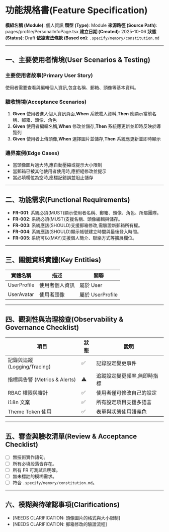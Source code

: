 # 功能規格書(Feature Specification)

**模組名稱 (Module)**: 個人資訊
**類型 (Type)**: Module
**來源路徑 (Source Path)**: pages/profile/PersonalInfoPage.tsx
**建立日期 (Created)**: 2025-10-06
**狀態 (Status)**: Draft
**依據憲法條款 (Based on)**: `.specify/memory/constitution.md`

---

## 一、主要使用者情境(User Scenarios & Testing)

### 主要使用者故事(Primary User Story)
使用者需要查看與編輯個人資訊,包含名稱、郵箱、頭像等基本資料。

### 驗收情境(Acceptance Scenarios)
1. **Given** 使用者進入個人資訊頁面,**When** 系統載入資料,**Then** 應顯示當前名稱、郵箱、頭像、角色
2. **Given** 使用者編輯名稱,**When** 修改並儲存,**Then** 系統應更新並即時反映於導覽列
3. **Given** 使用者上傳頭像,**When** 選擇圖片並儲存,**Then** 系統應更新並即時顯示

### 邊界案例(Edge Cases)
- 當頭像圖片過大時,應自動壓縮或提示大小限制
- 當郵箱已被其他使用者使用時,應拒絕修改並提示
- 當必填欄位為空時,應標記錯誤並阻止儲存

---

## 二、功能需求(Functional Requirements)

- **FR-001**: 系統必須(MUST)顯示使用者名稱、郵箱、頭像、角色、所屬團隊。
- **FR-002**: 系統必須(MUST)支援名稱、頭像編輯與儲存。
- **FR-003**: 系統應該(SHOULD)支援郵箱修改,需驗證新郵箱所有權。
- **FR-004**: 系統應該(SHOULD)顯示帳號建立時間與最後登入時間。
- **FR-005**: 系統可以(MAY)支援個人簡介、聯絡方式等擴展欄位。

---

## 三、關鍵資料實體(Key Entities)
| 實體名稱 | 描述 | 關聯 |
|-----------|------|------|
| UserProfile | 使用者個人資訊 | 屬於 User |
| UserAvatar | 使用者頭像 | 屬於 UserProfile |

---

## 四、觀測性與治理檢查(Observability & Governance Checklist)

| 項目 | 狀態 | 說明 |
|------|------|------|
| 記錄與追蹤 (Logging/Tracing) | ✅ | 記錄設定變更事件 |
| 指標與告警 (Metrics & Alerts) | ⚠️ | 追蹤設定變更頻率,無即時指標 |
| RBAC 權限與審計 | ✅ | 使用者僅可修改自己的設定 |
| i18n 文案 | ✅ | 所有設定項目支援多語言 |
| Theme Token 使用 | ✅ | 表單與狀態使用語義色 |

---

## 五、審查與驗收清單(Review & Acceptance Checklist)

- [ ] 無技術實作語句。
- [ ] 所有必填段落皆存在。
- [ ] 所有 FR 可測試且明確。
- [ ] 無未標註的模糊需求。
- [ ] 符合 `.specify/memory/constitution.md`。

---

## 六、模糊與待確認事項(Clarifications)

- [NEEDS CLARIFICATION: 頭像圖片的格式與大小限制]
- [NEEDS CLARIFICATION: 郵箱修改的驗證流程]
